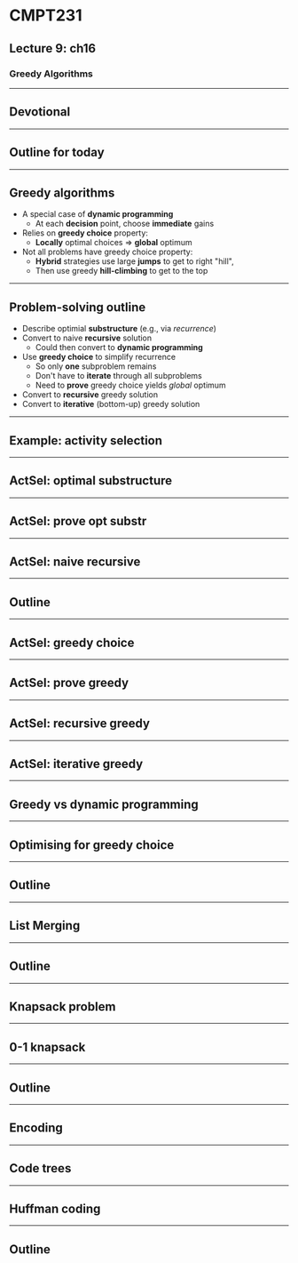 # CMPT231
## Lecture 9: ch16
### Greedy Algorithms

---
## Devotional

---
## Outline for today

---
## Greedy algorithms
+ A special case of **dynamic programming**
  + At each **decision** point, choose **immediate** gains
+ Relies on **greedy choice** property:
  + **Locally** optimal choices &rArr; **global** optimum
+ Not all problems have greedy choice property:
  + **Hybrid** strategies use large **jumps** to get to right "hill",
  + Then use greedy **hill-climbing** to get to the top

---
## Problem-solving outline
+ Describe optimial **substructure** (e.g., via *recurrence*)
+ Convert to naive **recursive** solution
  + Could then convert to **dynamic programming**
+ Use **greedy choice** to simplify recurrence
  + So only **one** subproblem remains
  + Don't have to **iterate** through all subproblems
  + Need to **prove** greedy choice yields *global* optimum
+ Convert to **recursive** greedy solution
+ Convert to **iterative** (bottom-up) greedy solution

---
## Example: activity selection

---
## ActSel: optimal substructure

---
## ActSel: prove opt substr

---
## ActSel: naive recursive

---
## Outline

---
## ActSel: greedy choice

---
## ActSel: prove greedy

---
## ActSel: recursive greedy

---
## ActSel: iterative greedy

---
## Greedy vs dynamic programming

---
## Optimising for greedy choice

---
## Outline

---
## List Merging

---
## Outline

---
## Knapsack problem

---
## 0-1 knapsack

---
## Outline

---
## Encoding

---
## Code trees

---
## Huffman coding

---
## Outline

